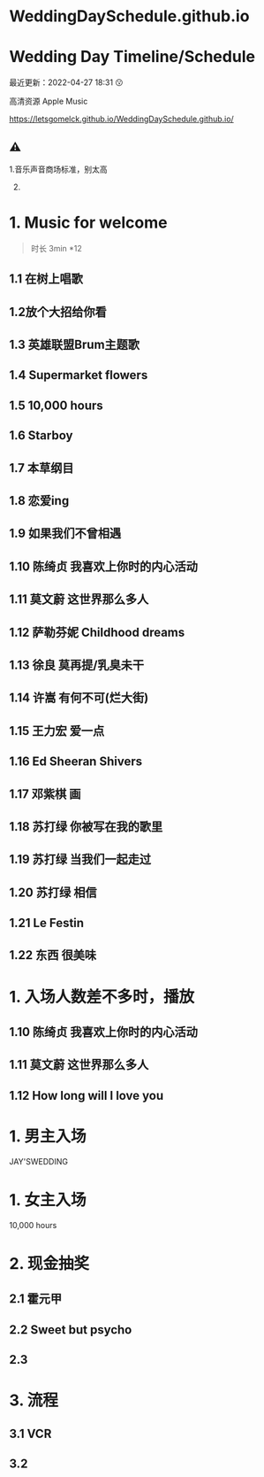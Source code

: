 # WeddingDaySchedule.github.io
# Wedding Day Timeline/Schedule

最近更新：2022-04-27 18:31 :kissing:

高清资源 Apple Music



https://letsgomelck.github.io/WeddingDaySchedule.github.io/



## ⚠️

1.音乐声音商场标准，别太高

2.







# 1. Music for welcome

> 时长 3min *12

## 1.1 在树上唱歌

## 1.2放个大招给你看

## 1.3 英雄联盟Brum主题歌

## 1.4 Supermarket flowers

## 1.5 10,000 hours

## 1.6 Starboy

## 1.7 本草纲目

## 1.8 恋爱ing

## 1.9 如果我们不曾相遇

## 1.10 陈绮贞 我喜欢上你时的内心活动

## 1.11 莫文蔚 这世界那么多人

## 1.12 萨勒芬妮 Childhood dreams

## 1.13 徐良 莫再提/乳臭未干

## 1.14 许嵩 有何不可(烂大街)

## 1.15 王力宏 爱一点

## 1.16 Ed Sheeran Shivers

## 1.17 邓紫棋 画

## 1.18 苏打绿 你被写在我的歌里

## 1.19 苏打绿 当我们一起走过

## 1.20 苏打绿 相信

## 1.21 Le Festin

## 1.22 东西 很美味













# 1. 入场人数差不多时，播放

## 1.10 陈绮贞 我喜欢上你时的内心活动

## 1.11 莫文蔚 这世界那么多人

## 1.12 How long will I love you





# 1. 男主入场

JAY'SWEDDING



# 1. 女主入场

10,000 hours



# 2. 现金抽奖

## 2.1 霍元甲

## 2.2 Sweet but psycho

## 2.3 





# 3. 流程

## 3.1 VCR

## 3.2 

